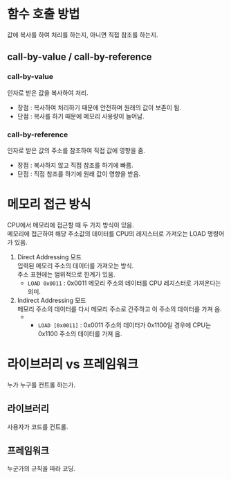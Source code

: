 # 함수 호출 방법

값에 복사를 하여 처리를 하는지, 아니면 직접 참조를 하는지.

## call-by-value / call-by-reference

### call-by-value

인자로 받은 값을 복사하여 처리.

- 장점 : 복사하여 처리하기 때문에 안전하며 원래의 값이 보존이 됨.
- 단점 : 복사를 하기 때문에 메모리 사용량이 늘어남.

### call-by-reference

인자로 받은 값의 주소를 참조하여 직접 값에 영향을 줌.

- 장점 : 복사하지 않고 직접 참조를 하기에 빠름.
- 단점 : 직접 참조를 하기에 원래 값이 영향을 받음.

# 메모리 접근 방식

CPU에서 메모리에 접근할 때 두 가지 방식이 있음.  
메모리에 접근하여 해당 주소값의 데이터를 CPU의 레지스터로 가져오는 LOAD 명령어가 있음.

1. Direct Addressing 모드  
   입력된 메모리 주소의 데이터를 가져오는 방식.  
   주소 표현에는 범위적으로 한계가 있음.
   - `LOAD 0x0011` : 0x0011 메모리 주소의 데이터를 CPU 레지스터로 가져온다는 의미.
2. Indirect Addressing 모드  
   메모리 주소의 데이터를 다시 메모리 주소로 간주하고 이 주소의 데이터를 가져 옴.
   - - `LOAD [0x0011]` : 0x0011 주소의 데이터가 0x1100일 경우에 CPU는 0x1100 주소의 데이터를 가져 옴.

# 라이브러리 vs 프레임워크

누가 누구를 컨트롤 하는가.

## 라이브러리

사용자가 코드를 컨트롤.

## 프레임워크

누군가의 규칙을 따라 코딩.
